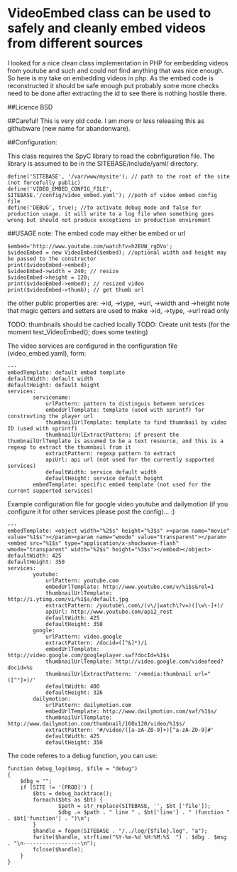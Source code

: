 # VideoEmbed class  can be used to safely and cleanly embed videos from different sources

I looked for a nice clean class implementation in PHP for embedding videos from youtube and such and could not find anything that was nice enough. So here is my take on embedding videos in php.
As the embed code is reconstructed it should be safe enough put probably some more checks need to be done after extracting the id to see there is nothing hostile there.

##Licence
BSD

##Careful!
This is very old code. I am more or less releasing this as githubware (new name for abandonware). 

##Configuration:                                                                                                                             

This class requires the SpyC library to read the cobnfiguration file. The library is assumed to be in the SITEBASE/include/yaml/ directory.

	define('SITEBASE', '/var/www/mysite'); // path to the root of the site (not forcefully public)
	define('VIDEO_EMBED_CONFIG_FILE', SITEBASE.'/config/video_embed.yaml'); //path of video embed config file
	define('DEBUG', true); //to activate debug mode and false for production usage. it will write to a log file when something goes wrong but should not produce exceptions in production enviroment


##USAGE
note: The embed code may either be embed or url

    $embed='http://www.youtube.com/watch?v=h2EUW_rgDVo';
    $videoEmbed = new VideoEmbed($embed); //optional width and height may be passed to the constructor
    print($videoEmbed->embed);
    $videoEmbed->width = 240; // resize
    $videoEmbed->height = 120;
    print($videoEmbed->embed); // resized video
    print($videoEmbed->thumb); // get thumb url

the other public properties are: ->id, ->type, ->url, ->width and ->height
note that magic getters and setters are used to make ->id, ->type, ->url read only

TODO: thumbnails should be cached locally
TODO: Create unit tests (for the moment test_VideoEmbed(); does some testing)


The video services are configured in the configuration file (video_embed.yaml), form:


	---
	embedTemplate: default embed template 
	defaultWidth: default width
	defaultHeight: default height
	services:
    		servicename:
        		urlPattern: pattern to distinguis between services
        		embedUrlTemplate: template (used with sprintf) for construvting the player url
        		thumbnailUrlTemplate: template to find thumnbail by video ID (used with sprintf)
        		thumbnailUrlExtractPattern: if present the thumbnailUrlTemplate is assumed to be a text resource, and this is a regexp to extract the thumnbail from it
        		extractPattern: regexp pattern to extract
        		apiUrl: api url (not used for the currently supported services)
        		defaultWidth: service default width
        		defaultHeight: service default height
			embedTemplate: specific embed template (not used for the current supported services)


Example configuration file for google video youtube and dailymotion (if you configure it for other services please post the config)... :)  



	---
	embedTemplate: <object width="%2$s" height="%3$s" ><param name="movie" value="%1$s"></param><param name="wmode" value="transparent"></param><embed src="%1$s" type="application/x-shockwave-flash" wmode="transparent" width="%2$s" height="%3$s"></embed></object>
	defaultWidth: 425
	defaultHeight: 350
	services:
    		youtube:
        		urlPattern: youtube.com
        		embedUrlTemplate: http://www.youtube.com/v/%1$s&rel=1
        		thumbnailUrlTemplate: http://i.ytimg.com/vi/%1$s/default.jpg
        		extractPattern: /youtube\.com\/(v\/|watch\?v=)([\w\-]+)/
        		apiUrl: http://www.youtube.com/api2_rest
        		defaultWidth: 425
        		defaultHeight: 350
    		google:
        		urlPattern: video.google
        		extractPattern: /docid=([^&]*)/i
        		embedUrlTemplate: http://video.google.com/googleplayer.swf?docId=%1$s
        		thumbnailUrlTemplate: http://video.google.com/videofeed?docid=%s
        		thumbnailUrlExtractPattern: '/<media:thumbnail url="([^"]+)/'
        		defaultWidth: 400
        		defaultHeight: 326
    		dailymotion:
        		urlPattern: dailymotion.com
        		embedUrlTemplate: http://www.dailymotion.com/swf/%1$s/
        		thumbnailUrlTemplate: http://www.dailymotion.com/thumbnail/160x120/video/%1$s/
        		extractPattern: '#/video/([a-zA-Z0-9]+)[^a-zA-Z0-9]#'
        		defaultWidth: 425
	        	defaultHeight: 350         



The code referes to a debug function, you can use:

	function debug_log($msg, $file = "debug")
	{
    	$dbg = "";
    	if (SITE != '[PROD]') {
	        $bts = debug_backtrace();
	        foreach($bts as $bt) {
        	    	$path = str_replace(SITEBASE, '', $bt ['file']);
	            	$dbg .= $path . " line " . $bt['line'] . " (function " . $bt['function'] . ")\n";
        	}
        	$handle = fopen(SITEBASE . "/../log/{$file}.log", "a");
        	fwrite($handle, strftime("%Y-%m-%d %H:%M:%S  ") . $dbg . $msg . "\n------------------\n");
        	fclose($handle);
    	}
	}


